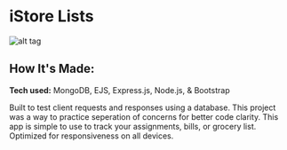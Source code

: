 # iStore Lists

![alt tag](https://jameskarr.netlify.app/images/listTracker.gif)

## How It's Made:
**Tech used:** MongoDB, EJS, Express.js, Node.js, & Bootstrap

Built to test client requests and responses using a database. This project was a way to practice seperation of concerns for better code clarity. This app is simple to use to track your assignments, bills, or grocery list. Optimized for responsiveness on all devices.
